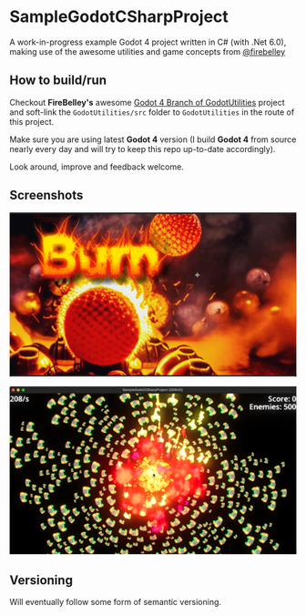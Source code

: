 # SampleGodotCSharpProject

A work-in-progress example Godot 4 project written in C# (with .Net 6.0), making use of the awesome utilities and game concepts from [@firebelley](https://github.com/firebelley)

## How to build/run

Checkout **FireBelley's** awesome [Godot 4 Branch of GodotUtilities](https://github.com/firebelley/GodotUtilities/tree/godot-4) project and soft-link the `GodotUtilities/src` folder to `GodotUtilities` in the route of this project.

Make sure you are using latest **Godot 4** version (I build **Godot 4** from source nearly every day and will try to keep this repo up-to-date accordingly).

Look around, improve and feedback welcome.

## Screenshots

![Splash Screen](Screenshots/splash-screen.png)

![Game Screenshot](Screenshots/game-screenshot.png)

## Versioning

Will eventually follow some form of semantic versioning.

